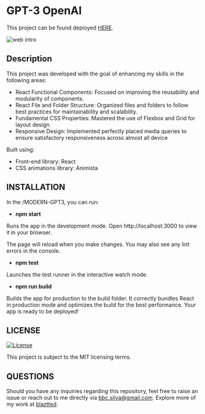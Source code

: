 # GPT-3 OpenAI

This project can be found deployed [HERE](http://blaztted.github.io/Modern-UI-UX-GPT-3).

![web intro]()

## Description

This project was developed with the goal of enhancing my skills in the following areas:

- React Functional Components: Focused on improving the reusability and modularity of components.
- React File and Folder Structure: Organized files and folders to follow best practices for maintainability and scalability.
- Fundamental CSS Properties: Mastered the use of Flexbox and Grid for layout design.
- Responsive Design: Implemented perfectly placed media queries to ensure satisfactory responsiveness across almost all device

Built using:

- Front-end library: React
- CSS animations library: Animista

## INSTALLATION

In the /MODERN-GPT3, you can run:

- **npm start**

Runs the app in the development mode.
Open http://localhost:3000 to view it in your browser.

The page will reload when you make changes.
You may also see any lint errors in the console.

- **npm test**

Launches the test runner in the interactive watch mode.

- **npm run build**

Builds the app for production to the build folder.
It correctly bundles React in production mode and optimizes the build for the best performance.
Your app is ready to be deployed!

## LICENSE

[![License](https://img.shields.io/badge/License-MIT-brightgreen.svg)](LICENSE)

This project is subject to the MIT licensing terms.

## QUESTIONS

Should you have any inquiries regarding this repository, feel free to raise an issue or reach out to me directly via [bbc.silva@gmail.com](mailto:bbc.silva@gmail.com).
Explore more of my work at [blaztted](https://www.github.com/blaztted).
